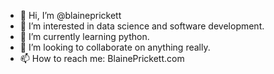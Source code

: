 - 👋 Hi, I’m @blaineprickett
- 👀 I’m interested in data science and software development. 
- 🌱 I’m currently learning python.
- 💞️ I’m looking to collaborate on anything really.
- 📫 How to reach me: BlainePrickett.com

<!---
blaineprickett/blaineprickett is a ✨ special ✨ repository because its `README.md` (this file) appears on your GitHub profile.
You can click the Preview link to take a look at your changes.
--->
